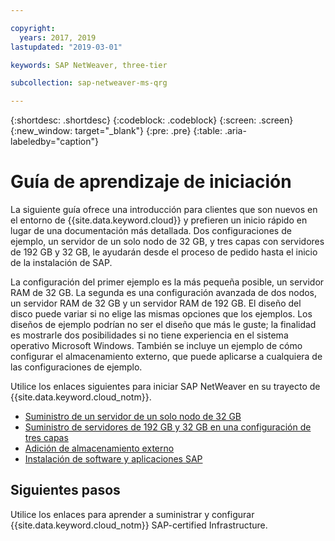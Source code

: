 ```yaml
---

copyright:
  years: 2017, 2019
lastupdated: "2019-03-01"

keywords: SAP NetWeaver, three-tier

subcollection: sap-netweaver-ms-qrg

---
```


{:shortdesc: .shortdesc}
{:codeblock: .codeblock}
{:screen: .screen}
{:new_window: target="_blank"}
{:pre: .pre}
{:table: .aria-labeledby="caption"}

# Guía de aprendizaje de iniciación

La siguiente guía ofrece una introducción para clientes que son nuevos en el entorno de {{site.data.keyword.cloud}} y prefieren un inicio rápido en lugar de una documentación más detallada. Dos configuraciones de ejemplo, un servidor de un solo nodo de 32 GB, y tres capas con servidores de 192 GB y 32 GB, le ayudarán desde el proceso de pedido hasta el inicio de la instalación de SAP.

La configuración del primer ejemplo es la más pequeña posible, un servidor RAM de 32 GB. La segunda es una configuración avanzada de dos nodos, un servidor RAM de 32 GB y un servidor RAM de 192 GB. El diseño del disco puede variar si no elige las mismas opciones que los ejemplos. Los diseños de ejemplo podrían no ser el diseño que más le guste; la finalidad es mostrarle dos posibilidades si no tiene experiencia en el sistema operativo Microsoft Windows. También se incluye un ejemplo de cómo configurar el almacenamiento externo, que puede aplicarse a cualquiera de las configuraciones de ejemplo.

Utilice los enlaces siguientes para iniciar SAP NetWeaver en su trayecto de {{site.data.keyword.cloud_notm}}.

  * [Suministro de un servidor de un solo nodo de 32 GB](/docs/infrastructure/sap-netweaver-ms-qrg?topic=sap-netweaver-ms-qrg-provisioning-a-32-gb-single-node-server)
  * [Suministro de servidores de 192 GB y 32 GB en una configuración de tres capas](/docs/infrastructure/sap-netweaver-ms-qrg?topic=sap-netweaver-ms-qrg-install-256GB)
  * [Adición de almacenamiento externo](/docs/infrastructure/sap-netweaver-ms-qrg?topic=sap-netweaver-ms-qrg-storage)
  * [Instalación de software y aplicaciones SAP](/docs/infrastructure/sap-netweaver-ms-qrg?topic=sap-netweaver-ms-qrg-install_landscape)

## Siguientes pasos

Utilice los enlaces para aprender a suministrar y configurar {{site.data.keyword.cloud_notm}} SAP-certified Infrastructure.
